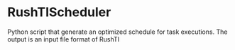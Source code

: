 # RushTIScheduler
Python script that generate an optimized schedule for task executions. The output is an input file format of RushTI
